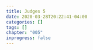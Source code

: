 ```yaml
---
title: Judges 5
date: 2020-03-28T20:22:41-04:00
categories: []
tags: []
chapter: "005"
inprogress: false
---
```


